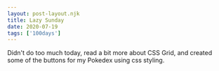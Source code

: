 ```yaml
---
layout: post-layout.njk 
title: Lazy Sunday
date: 2020-07-19
tags: ['100days']
---
```

<!-- Excerpt Start -->
Didn't do too much today, read a bit more about CSS Grid, and created some of the buttons for my Pokedex using css styling.
<!-- Excerpt End -->